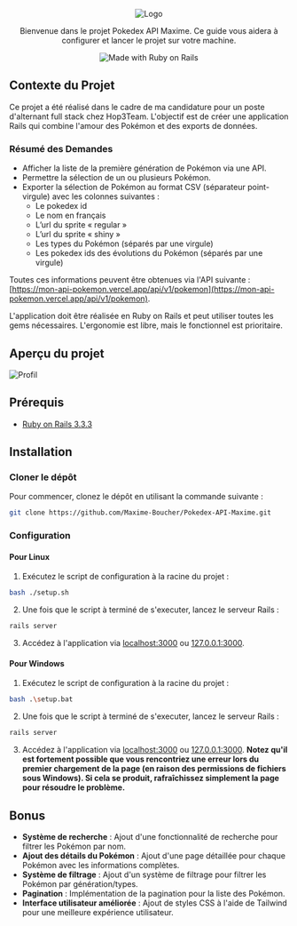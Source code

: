 <p align="center">
  <img src="https://i.goopics.net/8jhjnj.png" alt="Logo" />
</p>

<p align="center">
  Bienvenue dans le projet Pokedex API Maxime. Ce guide vous aidera à configurer et lancer le projet sur votre machine.
</p>

<p align="center">
  <img src="https://img.shields.io/badge/Made%20with-Ruby%20on%20Rails-red" alt="Made with Ruby on Rails" />
</p>

## Contexte du Projet

Ce projet a été réalisé dans le cadre de ma candidature pour un poste d'alternant full stack chez Hop3Team. L'objectif est de créer une application Rails qui combine l'amour des Pokémon et des exports de données.

### Résumé des Demandes

- Afficher la liste de la première génération de Pokémon via une API.
- Permettre la sélection de un ou plusieurs Pokémon.
- Exporter la sélection de Pokémon au format CSV (séparateur point-virgule) avec les colonnes suivantes :
  - Le pokedex id
  - Le nom en français
  - L’url du sprite « regular »
  - L’url du sprite « shiny »
  - Les types du Pokémon (séparés par une virgule)
  - Les pokedex ids des évolutions du Pokémon (séparés par une virgule)

Toutes ces informations peuvent être obtenues via l'API suivante : [https://mon-api-pokemon.vercel.app/api/v1/pokemon](https://mon-api-pokemon.vercel.app/api/v1/pokemon).

L'application doit être réalisée en Ruby on Rails et peut utiliser toutes les gems nécessaires. L'ergonomie est libre, mais le fonctionnel est prioritaire.

## Aperçu du projet

![Profil](https://i.goopics.net/ymhs2p.png)

## Prérequis

- [Ruby on Rails 3.3.3](https://rubyonrails.org/)

## Installation

### Cloner le dépôt

Pour commencer, clonez le dépôt en utilisant la commande suivante :
```bash
git clone https://github.com/Maxime-Boucher/Pokedex-API-Maxime.git
```

### Configuration

#### Pour Linux

1. Exécutez le script de configuration à la racine du projet :
```bash
bash ./setup.sh
```

2. Une fois que le script à terminé de s'executer, lancez le serveur Rails :
```bash
rails server
```

3. Accédez à l'application via [localhost:3000](http://localhost:3000) ou [127.0.0.1:3000](http://127.0.0.1:3000).

#### Pour Windows

1. Exécutez le script de configuration à la racine du projet :
```bash
bash .\setup.bat
```

2. Une fois que le script à terminé de s'executer, lancez le serveur Rails :
```bash
rails server
```

3. Accédez à l'application via [localhost:3000](http://localhost:3000) ou [127.0.0.1:3000](http://127.0.0.1:3000). **Notez qu'il est fortement possible que vous rencontriez une erreur lors du premier chargement de la page (en raison des permissions de fichiers sous Windows). Si cela se produit, rafraîchissez simplement la page pour résoudre le problème.**

## Bonus

- **Système de recherche** : Ajout d'une fonctionnalité de recherche pour filtrer les Pokémon par nom.
- **Ajout des détails du Pokémon** : Ajout d'une page détaillée pour chaque Pokémon avec les informations complètes.
- **Système de filtrage** : Ajout d'un système de filtrage pour filtrer les Pokémon par génération/types.
- **Pagination** : Implémentation de la pagination pour la liste des Pokémon.
- **Interface utilisateur améliorée** : Ajout de styles CSS à l'aide de Tailwind pour une meilleure expérience utilisateur.
